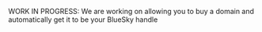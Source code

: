 WORK IN PROGRESS: We are working on allowing you to buy a domain and automatically
get it to be your BlueSky handle

